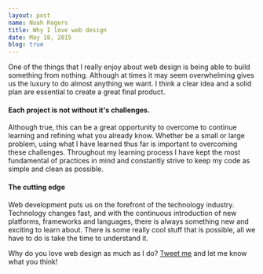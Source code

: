 ```yaml
---
layout: post
name: Noah Rogers
title: Why I love web design
date: May 18, 2015
blog: true
---
```


One of the things that I really enjoy about web design is being able to build something from nothing. Although at times it may seem overwhelming gives us the luxury to do almost anything we want. I think a clear idea and a solid plan are essential to create a great final product.

#### Each project is not without it's challenges.

Although true, this can be a great opportunity to overcome to continue learning and refining what you already know. Whether be a small or large problem, using what I have learned thus far is important to overcoming these challenges. Throughout my learning process I have kept the most fundamental of practices in mind and constantly strive to keep my code as simple and clean as possible.

#### The cutting edge

Web development puts us on the forefront of the technology industry. Technology changes fast, and with the continuous introduction of new platforms, frameworks and languages, there is always something new and exciting to learn about. There is some really cool stuff that is possible, all we have to do is take the time to understand it.

Why do you love web design as much as I do? [Tweet me](https://twitter.com/treyd0r) and let me know what you think!
